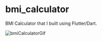 # bmi_calculator

BMI Calculator that I built using Flutter/Dart.

![bmiCalculatorGif](https://user-images.githubusercontent.com/39523787/96265077-abcd4180-0fcd-11eb-8c62-67db94647b8b.gif)
